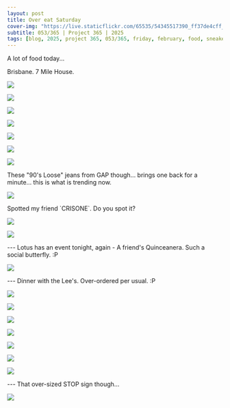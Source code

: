 ```yaml
---
layout: post
title: Over eat Saturday
cover-img: "https://live.staticflickr.com/65535/54345517390_ff37de4cff_h.jpg"
subtitle: 053/365 | Project 365 | 2025
tags: [blog, 2025, project 365, 053/365, friday, february, food, sneakers]
---
```

<style>
  .intro-header.big-img {
    background-position:center; 
  }
</style>
A lot of food today... 
<p></p>
Brisbane. 7 Mile House.
<p class="post-img-wrap">
  <img src="https://live.staticflickr.com/65535/54344204392_7178981012_h.jpg">
</p>
<p class="post-img-wrap">
  <img src="https://live.staticflickr.com/65535/54345516395_91dff74615_h.jpg">
</p>
<p class="post-img-wrap">
  <img src="https://live.staticflickr.com/65535/54345516540_e00652367a_h.jpg">
</p>
<p class="post-img-wrap">
  <img src="https://live.staticflickr.com/65535/54345516560_8a15a93045_h.jpg">
</p>
<p class="post-img-wrap">
  <img src="https://live.staticflickr.com/65535/54345329063_3dd292d2d7_h.jpg">
</p>
<p class="post-img-wrap">
  <img src="https://live.staticflickr.com/65535/54345310069_a7ac659243_h.jpg">
</p>
<p class="post-img-wrap">
  <img src="https://live.staticflickr.com/65535/54345096596_7ca48fe386_h.jpg">
</p>
These "90's Loose" jeans from GAP though... brings one back for a minute... this is what is trending now.
<p class="post-img-wrap">
  <img src="https://live.staticflickr.com/65535/54345517155_51966d45f0_h.jpg">
</p>
Spotted my friend `CRISONE`. Do you spot it?
<p class="post-img-wrap">
  <img src="https://live.staticflickr.com/65535/54345310434_c4bb66e98e_h.jpg">
</p>
<p class="post-img-wrap">
  <img src="https://live.staticflickr.com/65535/54345097291_5cec23ee54_h.jpg">
</p>
---
Lotus has an event tonight, again - A friend's Quinceanera. Such a social butterfly. :P 
<p class="post-img-wrap">
  <img src="https://live.staticflickr.com/65535/54345097241_7872da0689_h.jpg">
</p>
---
Dinner with the Lee's. Over-ordered per usual. :P
<p class="post-img-wrap">
  <img src="https://live.staticflickr.com/65535/54345311084_f1a826a8c1_h.jpg">
</p>
<p class="post-img-wrap">
  <img src="https://live.staticflickr.com/65535/54345097461_236d1a1241_h.jpg">
</p>
<p class="post-img-wrap">
  <img src="https://live.staticflickr.com/65535/54345330258_1ac15990f8_h.jpg">
</p>
<p class="post-img-wrap">
  <img src="https://live.staticflickr.com/65535/54345517900_a9eb0ef45a_h.jpg">
</p>
<p class="post-img-wrap">
  <img src="https://live.staticflickr.com/65535/54345518045_6384052ba2_h.jpg">
</p>
<p class="post-img-wrap">
  <img src="https://live.staticflickr.com/65535/54344206087_abc6cb0b85_h.jpg">
</p>
<p class="post-img-wrap">
  <img src="https://live.staticflickr.com/65535/54344206012_75feda93fc_h.jpg">
</p>
---
That over-sized STOP sign though...
<p class="post-img-wrap">
  <img src="https://live.staticflickr.com/65535/54345311559_fdda4424db_h.jpg">
</p>
